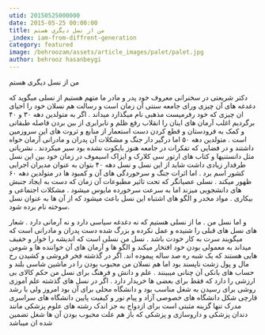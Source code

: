 ```yaml
---
utid: 20150525000000
date: 2015-05-25 00:00:00
title: من از نسل دیگری هستم
_index: iam-from-diffrent-generation
category: featured
image: /behroozam/assets/article_images/palet/palet.jpg
author: behrooz hasanbeygi
---
```

من از نسل دیگری هستم

دکتر شریعتی در سخنرانی معروف خود  پدر و مادر ما متهم هستیم از نسلی میگوید که دغدغه های آن چیزی ورای جامعه سنتی آن زمان است و رسالت هم نسلان خود را  احیای ان چیزی که خود رفرمیست مذهبی نام میگذارد میداند . اگر به متولدین دهه ۳۰ و ۴۰ برگردیم اغلب آرمان های اینان را انقلاب رفع ظلم و نابرابری از بین بردن فاصله طبقاتی و کمک به فرودستان و قطع کردن دست استعمار از منابع و ثروت های این سروزمین است . متولدین دهه ۵۰ اما درگیر دار جنگ و مشکلات آن پدران و مادرانی آرمان خواه داشتند و در فضایی که تفکرات در جامعه هنوز بایکوت نشده بود سیر میکردند . نشریاتی مثل دانستنیها و کتاب های ارتور سی کلارک و ایزاک اسیموف در زمان خود بین این نسل طرفدار زیادی داشت  شاید از این نسل و نسل دهه ۴۰ بتوان به عنوان مدیران اجرایی کشور اسم برد . اما  اثرات جنگ و سرخوردگی های آن و کمبود ها در متولدین دهه ۶۰ ظهور میکند . نسلی عصیانگر که تحت تاثیر مطبوعات آن زمان که  دست به ایجاد جنبش های دانشجویی میزند اما به سرعت سرخورده مایوس میشود . مشکلات اجتماعی و بیکاری . مواد مخدر و الگو های اشتباه این نسل باعث میشود که از آن ها به عنوان نسل سوخته نام برده شود.

و اما نسل من . ما از نسلی هستیم که نه دغدغه سیاسی دارد و نه آرمانی دارد . شعار های نسل های قبلی را شنیده و عمل نکرده  و بزرگ شده دست پدران و مادرانی است که میگویند سرت به کار خودت باشد . نسل من نسلی است که اندیشه را خوار و خفیف میداند به معمولی بودن خود افتخار میکند و الگو ها و آرمان های آن خواننده ها و شومن هایی هستند که یک شبه ره صد ساله پیموده اند. اگر در گذشته فخر فروشی و کشیدن رخ مال و پول زشت ناپسند بود اما هم نسلان من محبوب بودن را در ماشین شاسی بلند و حساب های بانکی آن چنانی میبینند .
علم و دانش و فرهنگ برای نسل من حکم کالای بی ارزشی را دارد که فقط برای بعضی ها خریدار دارد . اگر در نسل های گذشته علم آموزی روشی برای رسیدن به شغل مناسب بود و دانشگاه محلی برای آن بود امروز ولی با رشد قارچی شکل دانشگاه های خصوصی آزاد و پیام نور و کیفیت پایین دانشگاه های سراسری مدرک تنها گزینه مثبتی است برای ازدواج   به جز اندک رشته های علوم پزشکی مانند دندان پزشکی و داروسازی و پزشکی که باز هم علت محبوب بودن آن ها شغل تضمین شده ان میباشد
